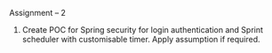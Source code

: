 Assignment – 2
1. Create POC for Spring security for login authentication and Sprint scheduler with customisable timer. Apply assumption if required.
